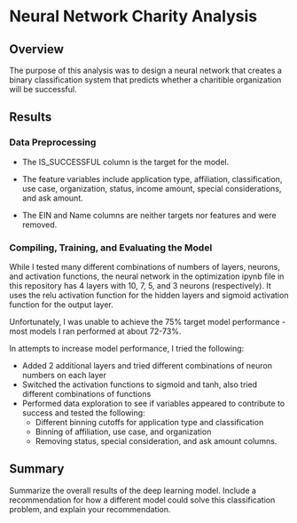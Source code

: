 # Neural Network Charity Analysis

## Overview

The purpose of this analysis was to design a neural network that creates a binary classification system that predicts whether a charitible organization will be successful.

## Results

### Data Preprocessing

- The IS_SUCCESSFUL column is the target for the model.

- The feature variables include application type, affiliation, classification, use case, organization, status, income amount, special considerations, and ask amount. 

- The EIN and Name columns are neither targets nor features and were removed. 

### Compiling, Training, and Evaluating the Model

While I tested many different combinations of numbers of layers, neurons, and activation functions, the neural network in the optimization ipynb file in this repository has 4 layers with 10, 7, 5, and 3 neurons (respectively). It uses the relu activation function for the hidden layers and sigmoid activation function for the output layer.

Unfortunately, I was unable to achieve the 75% target model performance - most models I ran performed at about 72-73%.

In attempts to increase model performance, I tried the following:
- Added 2 additional layers and tried different combinations of neuron numbers on each layer
- Switched the activation functions to sigmoid and tanh, also tried different combinations of functions
- Performed data exploration to see if variables appeared to contribute to success and tested the following:
	- Different binning cutoffs for application type and classification
	- Binning of affiliation, use case, and organization
	- Removing status, special consideration, and ask amount columns.

## Summary

Summarize the overall results of the deep learning model. Include a recommendation for how a different model could solve this classification problem, and explain your recommendation.
